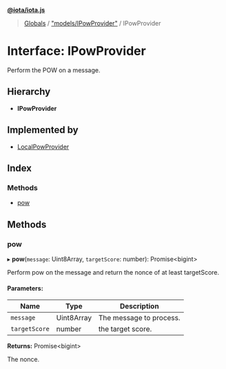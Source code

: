 **[@iota/iota.js](../README.md)**

> [Globals](../README.md) / ["models/IPowProvider"](../modules/_models_ipowprovider_.md) / IPowProvider

# Interface: IPowProvider

Perform the POW on a message.

## Hierarchy

* **IPowProvider**

## Implemented by

* [LocalPowProvider](../classes/_pow_localpowprovider_.localpowprovider.md)

## Index

### Methods

* [pow](_models_ipowprovider_.ipowprovider.md#pow)

## Methods

### pow

▸ **pow**(`message`: Uint8Array, `targetScore`: number): Promise<bigint\>

Perform pow on the message and return the nonce of at least targetScore.

#### Parameters:

Name | Type | Description |
------ | ------ | ------ |
`message` | Uint8Array | The message to process. |
`targetScore` | number | the target score. |

**Returns:** Promise<bigint\>

The nonce.
